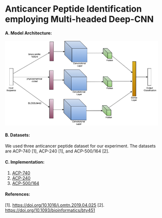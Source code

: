 # Anticancer Peptide Identification employing Multi-headed Deep-CNN

#### A. Model Architecture:
![Model-Image](https://github.com/mrzResearchArena/ACP/blob/master/CNN-model.png "Multi-headed Deep-CNN")

#### B. Datasets:
We used three anticancer peptide dataset for our experiment. The datasets are ACP-740 [1], ACP-240 [1], and ACP-500/164 [2].

#### C. Implementation:
1. [ACP-740](https://github.com/mrzResearchArena/ACP/blob/master/ACP-740-bits31.ipynb)
2. [ACP-240](https://github.com/mrzResearchArena/ACP/blob/master/ACP-240-bit31.ipynb)
3. [ACP-500/164](https://github.com/mrzResearchArena/ACP/blob/master/ACP-500-164.ipynb)


#### References:
[1]. https://doi.org/10.1016/j.omtn.2019.04.025
[2]. https://doi.org/10.1093/bioinformatics/bty451
